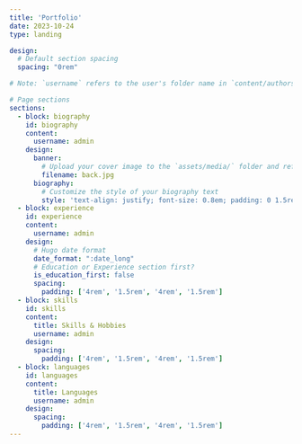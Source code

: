 ```yaml
---
title: 'Portfolio'
date: 2023-10-24
type: landing

design:
  # Default section spacing
  spacing: "0rem"

# Note: `username` refers to the user's folder name in `content/authors/`

# Page sections
sections:
  - block: biography
    id: biography
    content:
      username: admin
    design:
      banner:
        # Upload your cover image to the `assets/media/` folder and reference it here
        filename: back.jpg
      biography:
        # Customize the style of your biography text
        style: 'text-align: justify; font-size: 0.8em; padding: 0 1.5rem;'
  - block: experience
    id: experience
    content:
      username: admin
    design:
      # Hugo date format
      date_format: ":date_long"
      # Education or Experience section first?
      is_education_first: false
      spacing: 
        padding: ['4rem', '1.5rem', '4rem', '1.5rem']
  - block: skills
    id: skills
    content:
      title: Skills & Hobbies
      username: admin
    design:
      spacing: 
        padding: ['4rem', '1.5rem', '4rem', '1.5rem']
  - block: languages
    id: languages
    content:
      title: Languages
      username: admin
    design:
      spacing: 
        padding: ['4rem', '1.5rem', '4rem', '1.5rem']
---
```


